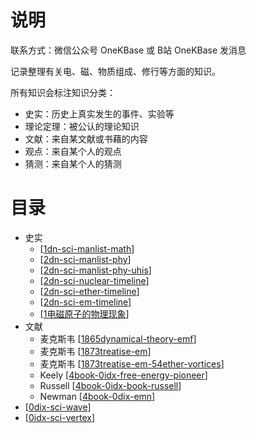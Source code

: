 

# 说明

联系方式：微信公众号 OneKBase 或 B站 OneKBase 发消息

记录整理有关电、磁、物质组成、修行等方面的知识。

所有知识会标注知识分类：
- 史实：历史上真实发生的事件、实验等
- 理论定理：被公认的理论知识
- 文献：来自某文献或书藉的内容
- 观点：来自某个人的观点
- 猜测：来自某个人的猜测


# 目录
- 史实
  - [[1dn-sci-manlist-math]]
  - [[2dn-sci-manlist-phy]]
  - [[2dn-sci-manlist-phy-uhis]]
  - [[2dn-sci-nuclear-timeline]]
  - [[2dn-sci-ether-timeline]]
  - [[2dn-sci-em-timeline]]
  - [[1电磁原子的物理现象]]
- 文献 
  - 麦克斯韦 [[1865dynamical-theory-emf]]
  - 麦克斯韦 [[1873treatise-em]]
  - 麦克斯韦 [[1873treatise-em-54ether-vortices]]
  - Keely [[4book-0idx-free-energy-pioneer]]
  - Russell [[4book-0idx-book-russell]]
  - Newman [[4book-0dix-emn]]
- [[0dix-sci-wave]]
- [[0idx-sci-vertex]]


[//begin]: # "Autogenerated link references for markdown compatibility"
[1dn-sci-manlist-math]: kb-sci-math/1who/1dn-sci-manlist-math.md "数学正史人物清单"
[2dn-sci-manlist-phy]: kb-sci-physics/1who/2dn-sci-manlist-phy.md "物理正史人物清单"
[2dn-sci-manlist-phy-uhis]: kb-sci-physics/1who/2dn-sci-manlist-phy-uhis.md "野史史人物清单"
[2dn-sci-nuclear-timeline]: kb-sci-physics/2what/2dn-sci-nuclear-timeline.md "核物理重要发现时间线"
[2dn-sci-ether-timeline]: kb-sci-physics/2what/2dn-sci-ether-timeline.md "以太物理重要发现时间线"
[2dn-sci-em-timeline]: kb-sci-physics/2what/2dn-sci-em-timeline.md "电磁学重要发现时间线"
[1电磁原子的物理现象]: kb-sci-physics/2what/1%E7%94%B5%E7%A3%81%E5%8E%9F%E5%AD%90%E7%9A%84%E7%89%A9%E7%90%86%E7%8E%B0%E8%B1%A1.md "1电磁原子的物理现象"
[1865dynamical-theory-emf]: kb-sci-physics/3doc/1831maxwell/1865dynamical-theory-emf.md "1865电磁场的动力学理论"
[1873treatise-em]: kb-sci-physics/3doc/1831maxwell/1873treatise-em.md "1873电磁通论摘录"
[1873treatise-em-54ether-vortices]: kb-sci-physics/3doc/1831maxwell/1873treatise-em-54ether-vortices.md "电磁通论-第54章对光的磁作用-以太旋涡假说"
[4book-0idx-free-energy-pioneer]: kb-sci-physics/3doc/1837keely/free-energy-pioneer/4book-0idx-free-energy-pioneer.md "自由能先驱-Keely"
[4book-0idx-book-russell]: kb-sci-physics/3doc/1871russell/4book-0idx-book-russell.md "Russell文献"
[4book-0dix-emn]: kb-sci-physics/3doc/1936newman/1968energy-machine-newman/4book-0dix-emn.md "纽曼的能源机"
[0dix-sci-wave]: kb-sci-physics/kb-wave/0dix-sci-wave.md "波物理学"
[0idx-sci-vertex]: kb-sci-physics/kb-vortex/0idx-sci-vertex.md "涡旋物理学"
[//end]: # "Autogenerated link references"